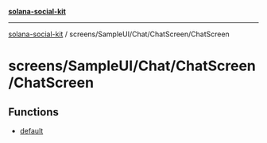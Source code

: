 [**solana-social-kit**](../../../../../README.md)

***

[solana-social-kit](../../../../../README.md) / screens/SampleUI/Chat/ChatScreen/ChatScreen

# screens/SampleUI/Chat/ChatScreen/ChatScreen

## Functions

- [default](functions/default.md)
